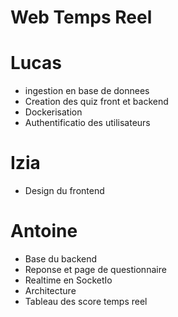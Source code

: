 # Web Temps Reel

# Lucas

- ingestion en base de donnees
- Creation des quiz front et backend
- Dockerisation
- Authentificatio des utilisateurs

# Izia

- Design du frontend

# Antoine

- Base du backend
- Reponse et page de questionnaire
- Realtime en SocketIo
- Architecture
- Tableau des score temps reel